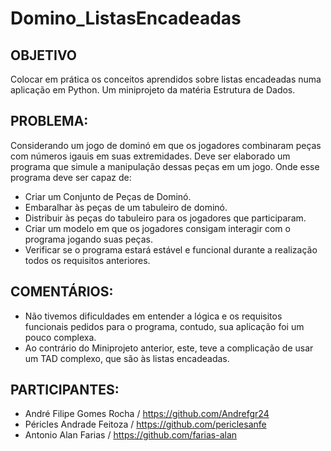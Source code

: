 # Domino_ListasEncadeadas

## OBJETIVO
Colocar em prática os conceitos aprendidos sobre listas encadeadas numa aplicação em Python. Um miniprojeto da matéria Estrutura de Dados.

## PROBLEMA:

Considerando um jogo de dominó em que os jogadores combinaram peças com números igauis em suas extremidades. Deve ser elaborado um programa que simule a manipulação dessas peças em um jogo. Onde esse programa deve ser capaz de: 
-  Criar um Conjunto de Peças de Dominó.
-  Embaralhar às peças de um tabuleiro de dominó. 
-  Distribuir às peças do tabuleiro para os jogadores que participaram.
-  Criar um modelo em que os jogadores consigam interagir com o programa jogando suas peças. 
-  Verificar se o programa estará estável e funcional durante a realização todos os requisitos anteriores.

## COMENTÁRIOS:

* Não tivemos dificuldades em entender a lógica e os requisitos funcionais pedidos para o programa, contudo, sua aplicação foi um pouco complexa.
* Ao contrário do Miniprojeto anterior, este, teve a complicação de usar um TAD complexo, que são às listas encadeadas.
 

## PARTICIPANTES:
* André Filipe Gomes Rocha / https://github.com/Andrefgr24
* Péricles Andrade Feitoza / https://github.com/periclesanfe
* Antonio Alan Farias / https://github.com/farias-alan
